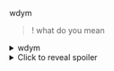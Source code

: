 wdym
>! what do you mean


<details>
  <summary>wdym</summary>

  what do you mean
</details>

<details>
  <summary>Click to reveal spoiler</summary>

  Hidden spoiler text goes here.
</details>
